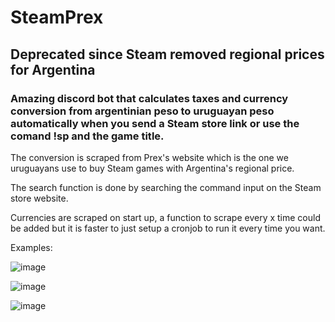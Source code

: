 # SteamPrex

## Deprecated since Steam removed regional prices for Argentina

### Amazing discord bot that calculates taxes and currency conversion from argentinian peso to uruguayan peso automatically when you send a Steam store link or use the comand !sp and the game title.


The conversion is scraped from Prex's website which is the one we uruguayans use to buy Steam games with Argentina's regional price.

The search function is done by searching the command input on the Steam store website.

Currencies are scraped on start up, a function to scrape every x time could be added but it is faster to just setup a cronjob to run it every time you want.

Examples:

![image](https://github.com/federicocanedo/steamprex/assets/102973963/ae337546-5cff-4610-b228-e3f8971a3252)

![image](https://user-images.githubusercontent.com/102973963/190547827-12d1beb1-4a46-4a26-a0ed-4d7e92a1bb27.png)

![image](https://user-images.githubusercontent.com/102973963/190547875-6f8ba338-9f9f-46f8-8114-f7e22f609559.png)
